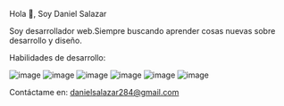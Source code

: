 Hola 👋, Soy Daniel Salazar

Soy desarrollador web.Siempre buscando aprender cosas nuevas sobre desarrollo y diseño.

Habilidades de desarrollo:

![image](https://user-images.githubusercontent.com/102114333/183229797-76f9398c-cee3-4344-a4bc-2a7fcf02a2ee.png) ![image](https://user-images.githubusercontent.com/102114333/183229806-089b7273-c3c8-4cf0-a7ca-c4ebabaf5f29.png) ![image](https://user-images.githubusercontent.com/102114333/183229812-820e205d-5974-497e-869f-7ef7209f5504.png)
![image](https://user-images.githubusercontent.com/102114333/183229817-817aaf35-8f9a-46f4-af56-fad6ee5b0fab.png) ![image](https://user-images.githubusercontent.com/102114333/183229830-c0a7a47c-870a-4ebd-80e7-943a7495d27f.png) ![image](https://user-images.githubusercontent.com/102114333/183229837-4ff107f3-6a6c-48b1-b747-daa3af0766b0.png)

Contáctame en:
danielsalazar284@gmail.com
<!---
Dany01980/Dany01980 is a ✨ special ✨ repository because its `README.md` (this file) appears on your GitHub profile.
You can click the Preview link to take a look at your changes.
--->
